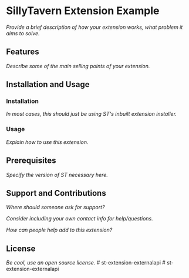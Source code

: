 # SillyTavern Extension Example

*Provide a brief description of how your extension works, what problem it aims to solve.*

## Features

*Describe some of the main selling points of your extension.*

## Installation and Usage

### Installation

*In most cases, this should just be using ST's inbuilt extension installer.* 

### Usage

*Explain how to use this extension.*

## Prerequisites

*Specify the version of ST necessary here.*

## Support and Contributions

*Where should someone ask for support?*

*Consider including your own contact info for help/questions.*

*How can people help add to this extension?*

## License

*Be cool, use an open source license.*
#   s t - e x t e n s i o n - e x t e r n a l a p i  
 #   s t - e x t e n s i o n - e x t e r n a l a p i  
 